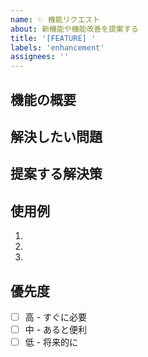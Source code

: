 ```yaml
---
name: ✨ 機能リクエスト
about: 新機能や機能改善を提案する
title: '[FEATURE] '
labels: 'enhancement'
assignees: ''
---
```


## 機能の概要
<!-- 提案する機能の概要 -->

## 解決したい問題
<!-- どのような問題を解決するか -->

## 提案する解決策
<!-- 具体的にどんな機能を実装するか -->

## 使用例
<!-- どのように使用するかの例 -->
1. 
2. 
3. 

## 優先度
- [ ] 高 - すぐに必要
- [ ] 中 - あると便利
- [ ] 低 - 将来的に